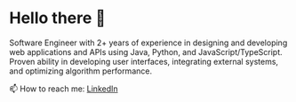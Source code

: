# Hello there 👋

<!--🔭 I’m currently working as Software Engineer using Spring Boot and Angular Stack. -->

Software Engineer with 2+ years of experience in designing and developing web applications and APIs using Java, Python, and JavaScript/TypeScript. Proven ability in developing user interfaces, integrating external systems, and optimizing algorithm performance.

<!--⚡ Developed a real-time pipeline to process streaming trade data injested from websocket using Apache Flink.-->

📫 How to reach me: [LinkedIn](linkedin.com/in/yuanqingyeoh/)

<!--
## Skills
<a href="#"><img src="https://github.com/onemarc/tech-icons/blob/main/icons/java-light.svg" width="50"></a>
<a href="#"><img src="https://github.com/onemarc/tech-icons/blob/main/icons/typescript.svg" width="50"></a>
<a href="#"><img src="https://github.com/onemarc/tech-icons/blob/main/icons/python-light.svg" width="50"></a>
<a href="#"><img src="https://github.com/onemarc/tech-icons/blob/main/icons/go-light.svg" width="50"></a>
<a href="#"><img src="https://github.com/onemarc/tech-icons/blob/main/icons/angular-light.svg" width="50"></a>
<a href="#"><img src="https://github.com/onemarc/tech-icons/blob/main/icons/spring.svg" width="50"></a>
<a href="#"><img src="https://github.com/onemarc/tech-icons/blob/main/icons/mssqlserver-light.svg" width="50"></a>
<a href="#"><img src="https://github.com/onemarc/tech-icons/blob/main/icons/flask-light.svg" width="50"></a>
<a href="#"><img src="https://github.com/onemarc/tech-icons/blob/main/icons/fastapi.svg" width="50"></a>
<a href="#"><img src="https://github.com/onemarc/tech-icons/blob/main/icons/apacheflink-light.svg" width="50"></a>
<a href="#"><img src="https://github.com/onemarc/tech-icons/blob/main/icons/apachekafka-light.svg" width="50"></a>
<a href="#"><img src="https://github.com/onemarc/tech-icons/blob/main/icons/pandas-light.svg" width="50"></a>
<a href="#"><img src="https://github.com/onemarc/tech-icons/blob/main/icons/numpy-light.svg" width="50"></a>
<a href="#"><img src="https://github.com/onemarc/tech-icons/blob/main/icons/matplotlib-light.svg" width="50"></a>
<a href="#"><img src="https://github.com/onemarc/tech-icons/blob/main/icons/opencv-light.svg" width="50"></a>
-->

<!--
![](https://img.shields.io/badge/Code-Java-informational?style=flat&logo=java&logoColor=white&color=6aa6f8)
![](https://img.shields.io/badge/Code-Typescript-informational?style=flat&logo=typescript&logoColor=white&color=6aa6f8)
![](https://img.shields.io/badge/Code-Python-informational?style=flat&logo=python&logoColor=white&color=6aa6f8)
![](https://img.shields.io/badge/Code-SQL-informational?style=flat&logo=postgresql&logoColor=white&color=6aa6f8)
![](https://img.shields.io/badge/Code-CSS-informational?style=flat&logo=css3&logoColor=white&color=6aa6f8)
![](https://img.shields.io/badge/Code-HTML-informational?style=flat&logo=html5&logoColor=white&color=6aa6f8)
![](https://img.shields.io/badge/Code-Golang-informational?style=flat&logo=go&logoColor=white&color=6aa6f8)
![](https://img.shields.io/badge/Tools-Git-informational?style=flat&logo=git&logoColor=white&color=6aa6f8)
![](https://img.shields.io/badge/Framework-Angular-informational?style=flat&logo=angular&logoColor=white&color=6aa6f8)
![](https://img.shields.io/badge/Framework-Spring-informational?style=flat&logo=angular&logoColor=white&color=6aa6f8)
![](https://img.shields.io/badge/Framework-FastAPI-informational?style=flat&logo=angular&logoColor=white&color=6aa6f8)
![](https://img.shields.io/badge/Framework-Flask-informational?style=flat&logo=angular&logoColor=white&color=6aa6f8)
![](https://img.shields.io/badge/Framework-OpenCV-informational?style=flat&logo=opencv&logoColor=white&color=6aa6f8)
![](https://img.shields.io/badge/Framework-Numpy-informational?style=flat&logo=numpy&logoColor=white&color=6aa6f8)
![](https://img.shields.io/badge/Framework-Pandas-informational?style=flat&logo=numpy&logoColor=white&color=6aa6f8)
![](https://img.shields.io/badge/Framework-PyTorch-informational?style=flat&logo=PyTorch&logoColor=white&color=6aa6f8)
![](https://img.shields.io/badge/Framework-Matplotlib-informational?style=flat&logo=Matplotlib&logoColor=white&color=6aa6f8)
<br/>
-->


<!--
**yuanqingyeoh/yuanqingyeoh** is a ✨ _special_ ✨ repository because its `README.md` (this file) appears on your GitHub profile.

Here are some ideas to get you started:

- 🔭 I’m currently working on ...
- 🌱 I’m currently learning ...
- 👯 I’m looking to collaborate on ...
- 🤔 I’m looking for help with ...
- 💬 Ask me about ...
- 📫 How to reach me: ...
- 😄 Pronouns: ...
- ⚡ Fun fact: ...
-->
